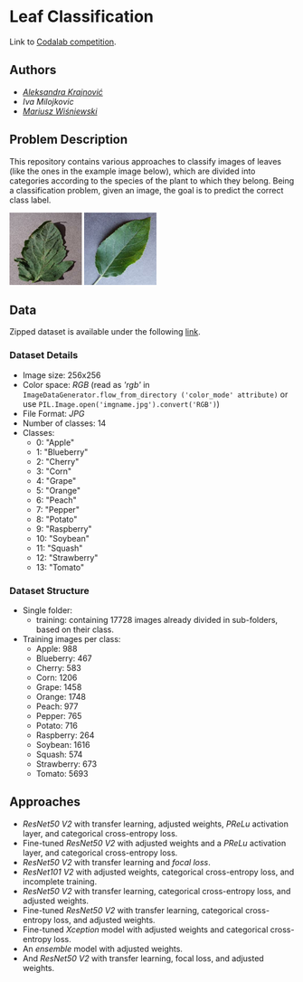 # Leaf Classification

Link to [Codalab competition](https://codalab.lisn.upsaclay.fr/competitions/226#learn_the_details-overview).

## Authors

- *[Aleksandra Krajnović](https://github.com/akrajnovic)*
- *Iva Milojkovic*
- *[Mariusz Wiśniewski](https://github.com/Nexer8)*

## Problem Description

This repository contains various approaches to classify images of leaves (like the ones in the example image below), which are divided into categories according to the species of the plant to which they belong. Being a classification problem, given an image, the goal is to predict the correct class label.

![Example1](images/example1.png) ![Example2](images/example2.png)

## Data

Zipped dataset is available under the following [link](https://drive.google.com/file/d/11iZ3AZ1OrUU4TimBlFVneV0e7-_HrWgu/view?usp=sharing).

### Dataset Details

- Image size: 256x256
- Color space: *RGB* (read as *'rgb'* in `ImageDataGenerator.flow_from_directory ('color_mode' attribute)` or use `PIL.Image.open('imgname.jpg').convert('RGB')`)
- File Format: *JPG*
- Number of classes: 14
- Classes:
  - 0: "Apple"
  - 1: "Blueberry"
  - 2: "Cherry"
  - 3: "Corn"
  - 4: "Grape"
  - 5: "Orange"
  - 6: "Peach"
  - 7: "Pepper"
  - 8: "Potato"
  - 9: "Raspberry"
  - 10: "Soybean"
  - 11: "Squash"
  - 12: "Strawberry"
  - 13: "Tomato"

### Dataset Structure

- Single folder:
  - training: containing 17728 images already divided in sub-folders, based on their class.
- Training images per class:
  - Apple: 988
  - Blueberry: 467
  - Cherry: 583
  - Corn: 1206
  - Grape: 1458
  - Orange: 1748
  - Peach: 977
  - Pepper: 765
  - Potato: 716
  - Raspberry: 264
  - Soybean: 1616
  - Squash: 574
  - Strawberry: 673
  - Tomato: 5693

## Approaches

- *ResNet50 V2* with transfer learning, adjusted weights, *PReLu* activation layer, and categorical cross-entropy loss.
- Fine-tuned *ResNet50 V2* with adjusted weights and a *PReLu* activation layer, and categorical cross-entropy loss.
- *ResNet50 V2* with transfer learning and *focal loss*.
- *ResNet101 V2* with adjusted weights, categorical cross-entropy loss, and incomplete training.
- *ResNet50 V2* with transfer learning, categorical cross-entropy loss, and adjusted weights.
- Fine-tuned *ResNet50 V2* with transfer learning, categorical cross-entropy loss, and adjusted weights.
- Fine-tuned *Xception* model with adjusted weights and categorical cross-entropy loss.
- An *ensemble* model with adjusted weights.
- And *ResNet50 V2* with transfer learning, focal loss, and adjusted weights.
